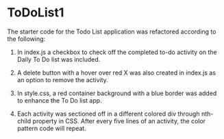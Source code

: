 # ToDoList1
The starter code for the Todo List application was refactored according to the following:

1. In index.js a checkbox to check off the completed to-do activity on the Daily To Do list was included.

2. A delete button with a hover over red X was also created in index.js as an option to remove the activity. 

3. In style.css, a red container background with a blue border was added to enhance the To Do list app.

4. Each activity was sectioned off in a different colored div through nth-child property in CSS. After every five lines of an activity, the color pattern code will repeat. 
